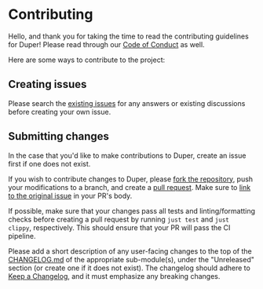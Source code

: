 # Contributing

Hello, and thank you for taking the time to read the contributing guidelines for Duper! Please read through our [Code of Conduct](./CODE_OF_CONDUCT.md) as well.

Here are some ways to contribute to the project:

## Creating issues

Please search the [existing issues](https://github.com/EpicEric/duper/issues) for any answers or existing discussions before creating your own issue.

## Submitting changes

In the case that you'd like to make contributions to Duper, create an issue first if one does not exist.

If you wish to contribute changes to Duper, please [fork the repository](https://github.com/EpicEric/duper/fork), push your modifications to a branch, and create a [pull request](https://github.com/EpicEric/duper/compare). Make sure to [link to the original issue](https://docs.github.com/en/issues/tracking-your-work-with-issues/using-issues/linking-a-pull-request-to-an-issue#linking-a-pull-request-to-an-issue-using-a-keyword) in your PR's body.

If possible, make sure that your changes pass all tests and linting/formatting checks before creating a pull request by running `just test` and `just clippy`, respectively. This should ensure that your PR will pass the CI pipeline.

Please add a short description of any user-facing changes to the top of the [CHANGELOG.md](./CHANGELOG.md) of the appropriate sub-module(s), under the "Unreleased" section (or create one if it does not exist). The changelog should adhere to [Keep a Changelog](https://keepachangelog.com/en/1.1.0/), and it must emphasize any breaking changes.
